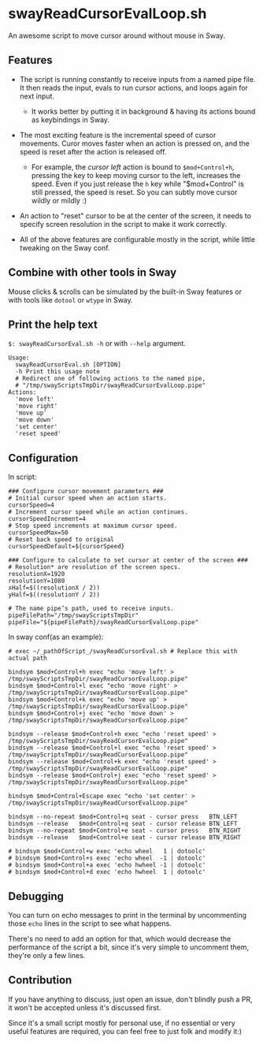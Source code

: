 # swayReadCursorEvalLoop.sh
An awesome script to move cursor around without mouse in Sway. 

## Features
* The script is running constantly to receive inputs from a named pipe file. It then reads the input, evals to run cursor actions, and loops again for next input.

  - It works better by putting it in background & having its actions bound as keybindings in Sway.

* The most exciting feature is the incremental speed of cursor movements. Curor moves faster when an action is pressed on, and the speed is reset after the action is released off.

  - For example, the *cursor left* action is bound to `$mod+Control+h`, pressing the key to keep moving cursor to the left, increases the speed. Even if you just release the `h` key while "$mod+Control" is still pressed, the speed is reset. So you can subtly move cursor wildly or mildly :)

* An action to "reset" cursor to be at the center of the screen, it needs to specify screen resolution in the script to make it work correctly.

* All of the above features are configurable mostly in the script, while little tweaking on the Sway conf.

## Combine with other tools in Sway
Mouse clicks & scrolls can be simulated by the built-in Sway features or with tools like `dotool` or `wtype` in Sway.

## Print the help text
`$: swayReadCursorEval.sh -h` or with `--help` argument.

```
Usage:
  swayReadCursorEval.sh [OPTION]
  -h Print this usage note
  # Redirect one of following actions to the named pipe,
  # "/tmp/swayScriptsTmpDir/swayReadCursorEvalLoop.pipe"
Actions:
  'move left'
  'move right'
  'move up'
  'move down'
  'set center'
  'reset speed'
```

## Configuration
In script:
```
### Configure cursor movement parameters ###
# Initial cursor speed when an action starts.
cursorSpeed=4
# Increment cursor speed while an action continues.
cursorSpeedIncrement=4
# Stop speed increments at maximum cursor speed.
cursorSpeedMax=50
# Reset back speed to original
cursorSpeedDefault=${cursorSpeed}

### Configure to calculate to set cursor at center of the screen ###
# Resolution* are resolution of the screen specs.
resolutionX=1920
resolutionY=1080
xHalf=$((resolutionX / 2))
yHalf=$((resolutionY / 2))

# The name pipe’s path, used to receive inputs.
pipeFilePath="/tmp/swayScriptsTmpDir"
pipeFile="${pipeFilePath}/swayReadCursorEvalLoop.pipe"

```

In sway conf(as an example):
```
# exec ~/_pathOfScript_/swayReadCursorEval.sh # Replace this with actual path

bindsym $mod+Control+h exec "echo 'move left' > /tmp/swayScriptsTmpDir/swayReadCursorEvalLoop.pipe"
bindsym $mod+Control+l exec "echo 'move right' > /tmp/swayScriptsTmpDir/swayReadCursorEvalLoop.pipe"
bindsym $mod+Control+k exec "echo 'move up' > /tmp/swayScriptsTmpDir/swayReadCursorEvalLoop.pipe"
bindsym $mod+Control+j exec "echo 'move down' > /tmp/swayScriptsTmpDir/swayReadCursorEvalLoop.pipe"

bindsym --release $mod+Control+h exec "echo 'reset speed' > /tmp/swayScriptsTmpDir/swayReadCursorEvalLoop.pipe"
bindsym --release $mod+Control+l exec "echo 'reset speed' > /tmp/swayScriptsTmpDir/swayReadCursorEvalLoop.pipe"
bindsym --release $mod+Control+k exec "echo 'reset speed' > /tmp/swayScriptsTmpDir/swayReadCursorEvalLoop.pipe"
bindsym --release $mod+Control+j exec "echo 'reset speed' > /tmp/swayScriptsTmpDir/swayReadCursorEvalLoop.pipe"

bindsym $mod+Control+Escape exec "echo 'set center' > /tmp/swayScriptsTmpDir/swayReadCursorEvalLoop.pipe"

bindsym --no-repeat $mod+Control+q seat - cursor press   BTN_LEFT
bindsym --release   $mod+Control+q seat - cursor release BTN_LEFT
bindsym --no-repeat $mod+Control+e seat - cursor press   BTN_RIGHT
bindsym --release   $mod+Control+e seat - cursor release BTN_RIGHT

# bindsym $mod+Control+w exec 'echo wheel   1 | dotoolc'
# bindsym $mod+Control+s exec 'echo wheel  -1 | dotoolc'
# bindsym $mod+Control+a exec 'echo hwheel -1 | dotoolc'
# bindsym $mod+Control+d exec 'echo hwheel  1 | dotoolc'
```

## Debugging
You can turn on echo messages to print in the terminal by uncommenting those `echo` lines in the script to see what happens.

There's no need to add an option for that, which would decrease the performance of the script a bit, since it's very simple to uncomment them, they're only a few lines.

## Contribution
If you have anything to discuss, just open an issue, don't blindly push a PR, it won't be accepted unless it's discussed first.

Since it's a small script mostly for personal use, if no essential or very useful features are required, you can feel free to just folk and modify it:)
